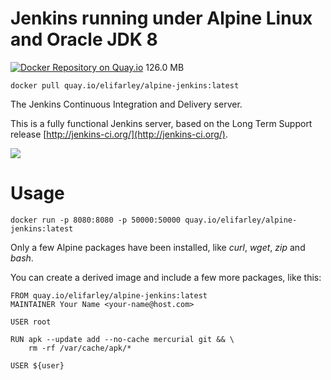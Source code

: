 # Jenkins running under Alpine Linux and Oracle JDK 8
[![Docker Repository on Quay.io](https://quay.io/repository/elifarley/alpine-jenkins/status "Docker Repository on Quay.io")](https://quay.io/repository/elifarley/alpine-jenkins) 126.0 MB

``docker pull quay.io/elifarley/alpine-jenkins:latest``

The Jenkins Continuous Integration and Delivery server.

This is a fully functional Jenkins server, based on the Long Term Support release
[http://jenkins-ci.org/](http://jenkins-ci.org/).


<img src="http://jenkins-ci.org/sites/default/files/jenkins_logo.png"/>


# Usage

```
docker run -p 8080:8080 -p 50000:50000 quay.io/elifarley/alpine-jenkins:latest
```

Only a few Alpine packages have been installed, like *curl*, *wget*, *zip* and *bash*.

You can create a derived image and include a few more packages, like this:

```
FROM quay.io/elifarley/alpine-jenkins:latest
MAINTAINER Your Name <your-name@host.com>

USER root

RUN apk --update add --no-cache mercurial git && \
    rm -rf /var/cache/apk/*
    
USER ${user}

```
